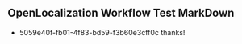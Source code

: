 ## OpenLocalization Workflow Test MarkDown
* 5059e40f-fb01-4f83-bd59-f3b60e3cff0c thanks!

<!--HONumber=Jul16_HO2-->



